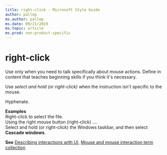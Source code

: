 ```yaml
---
title: right-click - Microsoft Style Guide
author: pallep
ms.author: pallep
ms.date: 09/21/2019
ms.topic: article
ms.prod: non-product-specific
---
```


# right-click

Use only when you need to talk specifically about mouse actions. Define in content that teaches beginning skills 
if you think it's necessary.

Use *select and hold (or right-click)* when the instruction isn't specific to the mouse.

Hyphenate.

**Examples**  
Right-click to select the file.  
Using the right mouse button (right-click) ….   
Select and hold (or right-click) the Windows taskbar, and then select **Cascade windows**.  

**See** [Describing interactions with UI](~/procedures-instructions/describing-interactions-with-ui.md), [Mouse and mouse interaction term collection](~/a-z-word-list-term-collections/term-collections/mouse-mouse-interaction-terms.md)
